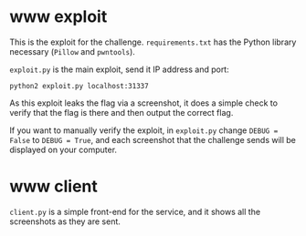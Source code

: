 # www exploit

This is the exploit for the challenge. `requirements.txt` has the Python library necessary (`Pillow` and `pwntools`).

`exploit.py` is the main exploit, send it IP address and port:

```
python2 exploit.py localhost:31337
```

As this exploit leaks the flag via a screenshot, it does a simple check to verify that the flag is there and then output the correct flag.

If you want to manually verify the exploit, in `exploit.py` change `DEBUG = False` to `DEBUG = True`, and each screenshot that the challenge sends will be displayed on your computer.

# www client

`client.py` is a simple front-end for the service, and it shows all the screenshots as they are sent. 
